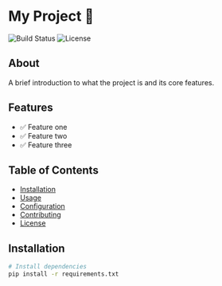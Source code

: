 # My Project 🚀

![Build Status](https://img.shields.io/badge/build-passing-brightgreen) ![License](https://img.shields.io/badge/license-MIT-blue)

## About
A brief introduction to what the project is and its core features.

## Features
- ✅ Feature one
- ✅ Feature two
- ✅ Feature three

## Table of Contents
- [Installation](#installation)
- [Usage](#usage)
- [Configuration](#configuration)
- [Contributing](#contributing)
- [License](#license)

## Installation
```bash
# Install dependencies
pip install -r requirements.txt
